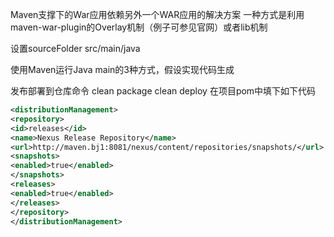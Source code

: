 Maven支撑下的War应用依赖另外一个WAR应用的解决方案 
一种方式是利用maven-war-plugin的Overlay机制（例子可参见官网）或者lib机制

设置sourceFolder
<build> <sourceDirectory>src/main/java</sourceDirectory> </build>

使用Maven运行Java main的3种方式，假设实现代码生成

发布部署到仓库命令
clean package
clean deploy
在项目pom中填下如下代码
```xml
<distributionManagement>
<repository>
<id>releases</id>
<name>Nexus Release Repository</name>
<url>http://maven.bj1:8081/nexus/content/repositories/snapshots/</url>
<snapshots>
<enabled>true</enabled>
</snapshots>
<releases>
<enabled>true</enabled>
</releases>
</repository>
</distributionManagement>
```